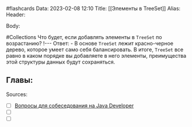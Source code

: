 #flashcards 
Data: 2023-02-08 12:10
Title: [[Элементы в TreeSet]]
Alias:
Header:





Body:



#Collections 
Что будет, если добавлять элементы в `TreeSet` по возрастанию?
!---
Ответ:
	- В основе `TreeSet` лежит красно-черное дерево, которое умеет само себя балансировать. В итоге, `TreeSet` все равно в каком порядке вы добавляете в него элементы, преимущества этой структуры данных будут сохраняться.
<!--SR:!2023-03-14,3,190-->




Главы:
-


Sources:
- [ ] [Вопросы для собеседования на Java Developer](https://github.com/enhorse/java-interview/blob/master/README.md#%D0%9E%D0%9E%D0%9F)
- [ ] []()
- [ ] []()
